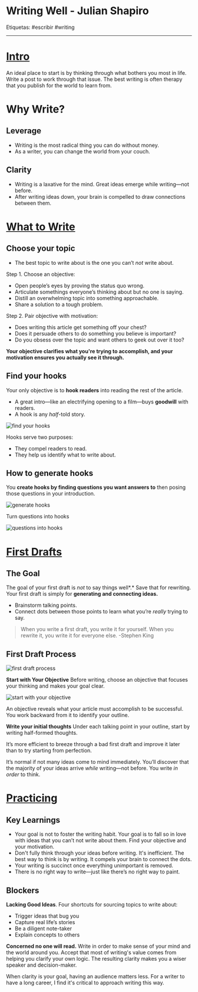 # Writing Well - Julian Shapiro

Etiquetas: #escribir #writing 

---

# [Intro](https://www.julian.com/guide/write/intro)

An ideal place to start is by thinking through what bothers you most in life. Write a post to work through that issue. The best writing is often therapy that you publish for the world to learn from.

# Why Write?

## Leverage

- Writing is the most radical thing you can do without money.
- As a writer, you can change the world from your couch.

## Clarity

- Writing is a laxative for the mind. Great ideas emerge while writing—not before.
- After writing ideas down, your brain is compelled to draw connections between them.


# [What to Write](https://www.julian.com/guide/write/ideas)

## Choose your topic

- The best topic to write about is the one you can’t *not* write about.

Step 1. Choose an objective:

- Open people’s eyes by proving the status quo wrong.
- Articulate somethings everyone’s thinking about but no one is saying.
- Distill an overwhelming topic into something approachable.
- Share a solution to a tough problem.

Step 2. Pair objective with motivation:

- Does writing this article get something off your chest?
- Does it persuade others to do something you believe is important?
- Do you obsess over the topic and want others to geek out over it too?

**Your objective clarifies what you're trying to accomplish, and your motivation ensures you actually see it through.**


## Find your hooks

Your only objective is to **hook readers** into reading the rest of the article.


- A great intro—like an electrifying opening to a film—buys **goodwill** with readers.
- A hook is any *half*-told story.

![find your hooks](01.writing.well.hooks.png)

Hooks serve two purposes:

- They compel readers to read.
- They help us identify what to write about.

## How to generate hooks

You **create hooks by finding questions you want answers to** then posing those questions in your introduction.

![generate hooks](02.writing.well.generate.hooks.png)

Turn questions into hooks

![questions into hooks](03.writing.well.question.hooks.png)

# [First Drafts](https://www.julian.com/guide/write/first-draft)

## The Goal

The goal of your first draft is *not* to say things well*.* Save that for rewriting. Your first draft is simply for **generating and connecting ideas.**


- Brainstorm talking points.
- Connect dots between those points to learn what you’re *really* trying to say.


> When you write a first draft, you write it for yourself. When you rewrite it, you write it for everyone else.
> -Stephen King


## First Draft Process

![first draft process](04.writing.well.draft.process.png)

**Start with Your Objective**
Before writing, choose an objective that focuses your thinking and makes your goal clear.

![start with your objective](05.draft.process.2.png)

An objective reveals what your article must accomplish to be successful. You work backward from it to identify your outline.

**Write your initial thoughts**
Under each talking point in your outline, start by writing half-formed thoughts. 

It’s more efficient to breeze through a bad first draft and improve it later than to try starting from perfection.

It’s normal if not many ideas come to mind immediately. You’ll discover that the majority of your ideas arrive *while* writing—not before. You write *in order* to think.

# [Practicing](https://www.julian.com/guide/write/practicing)

## Key Learnings

- Your goal is not to foster the writing habit. Your goal is to fall so in love with ideas that you can’t not write about them. Find your objective and your motivation.
- Don't fully think through your ideas before writing. It's inefficient. The best way to think is by writing. It compels your brain to connect the dots.
- Your writing is succinct once everything unimportant is removed.
- There is no right way to write—just like there’s no right way to paint.


## Blockers

**Lacking Good Ideas**. Four shortcuts for sourcing topics to write about:

- Trigger ideas that bug you
- Capture real life’s stories
- Be a diligent note-taker
- Explain concepts to others

**Concerned no one will read.**
Write in order to make sense of your mind and the world around you. Accept that most of writing's value comes from helping you clarify your own logic. The resulting clarity makes you a wiser speaker and decision-maker.

When clarity is your goal, having an audience matters less. For a writer to have a long career, I find it's critical to approach writing this way.

